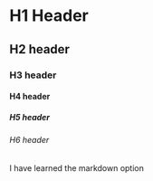 # H1 Header  
## H2 header  
### H3 header  
#### H4 header  
##### H5 header  
###### H6 header  

I have learned the markdown option
